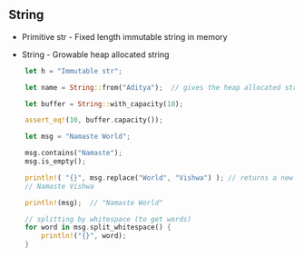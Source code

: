 ## String

* Primitive str - Fixed length immutable string in memory

* String - Growable heap allocated string

```rs
    let h = "Immutable str";

    let name = String::from("Aditya");  // gives the heap allocated string

    let buffer = String::with_capacity(10);

    assert_eq!(10, buffer.capacity());

    let msg = "Namaste World";

    msg.contains("Namaste");
    msg.is_empty();

    println!( "{}", msg.replace("World", "Vishwa") ); // returns a new string
    // Namaste Vishwa

    println!(msg);  // "Namaste World"

    // splitting by whitespace (to get words)
    for word in msg.split_whitespace() {
        println!("{}", word);
    }

```
